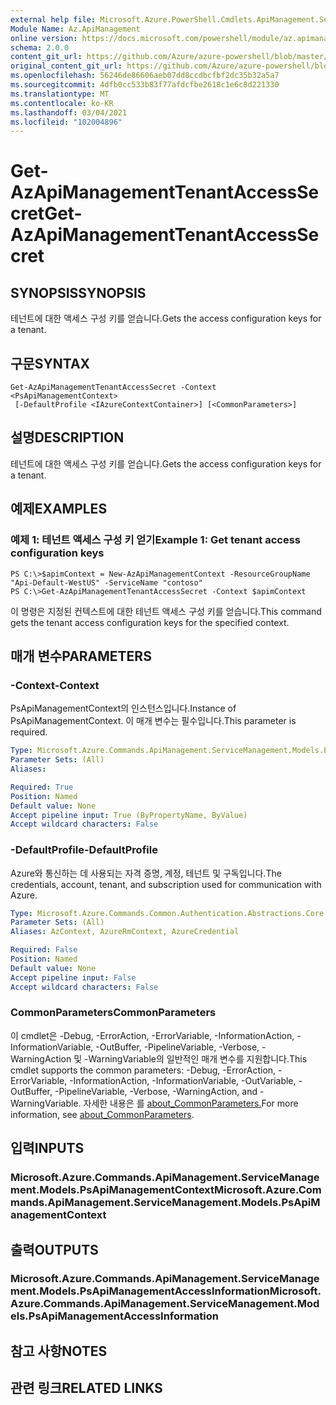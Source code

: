 ```yaml
---
external help file: Microsoft.Azure.PowerShell.Cmdlets.ApiManagement.ServiceManagement.dll-Help.xml
Module Name: Az.ApiManagement
online version: https://docs.microsoft.com/powershell/module/az.apimanagement/get-azapimanagementtenantaccesssecret
schema: 2.0.0
content_git_url: https://github.com/Azure/azure-powershell/blob/master/src/ApiManagement/ApiManagement/help/Get-AzApiManagementTenantAccessSecret.md
original_content_git_url: https://github.com/Azure/azure-powershell/blob/master/src/ApiManagement/ApiManagement/help/Get-AzApiManagementTenantAccessSecret.md
ms.openlocfilehash: 56246de86606aeb07dd8ccdbcfbf2dc35b32a5a7
ms.sourcegitcommit: 4dfb0cc533b83f77afdcfbe2618c1e6c8d221330
ms.translationtype: MT
ms.contentlocale: ko-KR
ms.lasthandoff: 03/04/2021
ms.locfileid: "102004896"
---
```

# <span data-ttu-id="63c36-101">Get-AzApiManagementTenantAccessSecret</span><span class="sxs-lookup"><span data-stu-id="63c36-101">Get-AzApiManagementTenantAccessSecret</span></span>

## <span data-ttu-id="63c36-102">SYNOPSIS</span><span class="sxs-lookup"><span data-stu-id="63c36-102">SYNOPSIS</span></span>
<span data-ttu-id="63c36-103">테넌트에 대한 액세스 구성 키를 얻습니다.</span><span class="sxs-lookup"><span data-stu-id="63c36-103">Gets the access configuration keys for a tenant.</span></span>

## <span data-ttu-id="63c36-104">구문</span><span class="sxs-lookup"><span data-stu-id="63c36-104">SYNTAX</span></span>

```
Get-AzApiManagementTenantAccessSecret -Context <PsApiManagementContext>
 [-DefaultProfile <IAzureContextContainer>] [<CommonParameters>]
```

## <span data-ttu-id="63c36-105">설명</span><span class="sxs-lookup"><span data-stu-id="63c36-105">DESCRIPTION</span></span>
<span data-ttu-id="63c36-106">테넌트에 대한 액세스 구성 키를 얻습니다.</span><span class="sxs-lookup"><span data-stu-id="63c36-106">Gets the access configuration keys for a tenant.</span></span>

## <span data-ttu-id="63c36-107">예제</span><span class="sxs-lookup"><span data-stu-id="63c36-107">EXAMPLES</span></span>

### <span data-ttu-id="63c36-108">예제 1: 테넌트 액세스 구성 키 얻기</span><span class="sxs-lookup"><span data-stu-id="63c36-108">Example 1: Get tenant access configuration keys</span></span>
```
PS C:\>$apimContext = New-AzApiManagementContext -ResourceGroupName "Api-Default-WestUS" -ServiceName "contoso"
PS C:\>Get-AzApiManagementTenantAccessSecret -Context $apimContext
```

<span data-ttu-id="63c36-109">이 명령은 지정된 컨텍스트에 대한 테넌트 액세스 구성 키를 얻습니다.</span><span class="sxs-lookup"><span data-stu-id="63c36-109">This command gets the tenant access configuration keys for the specified context.</span></span>

## <span data-ttu-id="63c36-110">매개 변수</span><span class="sxs-lookup"><span data-stu-id="63c36-110">PARAMETERS</span></span>

### <span data-ttu-id="63c36-111">-Context</span><span class="sxs-lookup"><span data-stu-id="63c36-111">-Context</span></span>
<span data-ttu-id="63c36-112">PsApiManagementContext의 인스턴스입니다.</span><span class="sxs-lookup"><span data-stu-id="63c36-112">Instance of PsApiManagementContext.</span></span>
<span data-ttu-id="63c36-113">이 매개 변수는 필수입니다.</span><span class="sxs-lookup"><span data-stu-id="63c36-113">This parameter is required.</span></span>

```yaml
Type: Microsoft.Azure.Commands.ApiManagement.ServiceManagement.Models.PsApiManagementContext
Parameter Sets: (All)
Aliases:

Required: True
Position: Named
Default value: None
Accept pipeline input: True (ByPropertyName, ByValue)
Accept wildcard characters: False
```

### <span data-ttu-id="63c36-114">-DefaultProfile</span><span class="sxs-lookup"><span data-stu-id="63c36-114">-DefaultProfile</span></span>
<span data-ttu-id="63c36-115">Azure와 통신하는 데 사용되는 자격 증명, 계정, 테넌트 및 구독입니다.</span><span class="sxs-lookup"><span data-stu-id="63c36-115">The credentials, account, tenant, and subscription used for communication with Azure.</span></span>

```yaml
Type: Microsoft.Azure.Commands.Common.Authentication.Abstractions.Core.IAzureContextContainer
Parameter Sets: (All)
Aliases: AzContext, AzureRmContext, AzureCredential

Required: False
Position: Named
Default value: None
Accept pipeline input: False
Accept wildcard characters: False
```

### <span data-ttu-id="63c36-116">CommonParameters</span><span class="sxs-lookup"><span data-stu-id="63c36-116">CommonParameters</span></span>
<span data-ttu-id="63c36-117">이 cmdlet은 -Debug, -ErrorAction, -ErrorVariable, -InformationAction, -InformationVariable, -OutBuffer, -PipelineVariable, -Verbose, -WarningAction 및 -WarningVariable의 일반적인 매개 변수를 지원합니다.</span><span class="sxs-lookup"><span data-stu-id="63c36-117">This cmdlet supports the common parameters: -Debug, -ErrorAction, -ErrorVariable, -InformationAction, -InformationVariable, -OutVariable, -OutBuffer, -PipelineVariable, -Verbose, -WarningAction, and -WarningVariable.</span></span> <span data-ttu-id="63c36-118">자세한 내용은 를 [about_CommonParameters.](http://go.microsoft.com/fwlink/?LinkID=113216)</span><span class="sxs-lookup"><span data-stu-id="63c36-118">For more information, see [about_CommonParameters](http://go.microsoft.com/fwlink/?LinkID=113216).</span></span>

## <span data-ttu-id="63c36-119">입력</span><span class="sxs-lookup"><span data-stu-id="63c36-119">INPUTS</span></span>

### <span data-ttu-id="63c36-120">Microsoft.Azure.Commands.ApiManagement.ServiceManagement.Models.PsApiManagementContext</span><span class="sxs-lookup"><span data-stu-id="63c36-120">Microsoft.Azure.Commands.ApiManagement.ServiceManagement.Models.PsApiManagementContext</span></span>

## <span data-ttu-id="63c36-121">출력</span><span class="sxs-lookup"><span data-stu-id="63c36-121">OUTPUTS</span></span>

### <span data-ttu-id="63c36-122">Microsoft.Azure.Commands.ApiManagement.ServiceManagement.Models.PsApiManagementAccessInformation</span><span class="sxs-lookup"><span data-stu-id="63c36-122">Microsoft.Azure.Commands.ApiManagement.ServiceManagement.Models.PsApiManagementAccessInformation</span></span>

## <span data-ttu-id="63c36-123">참고 사항</span><span class="sxs-lookup"><span data-stu-id="63c36-123">NOTES</span></span>

## <span data-ttu-id="63c36-124">관련 링크</span><span class="sxs-lookup"><span data-stu-id="63c36-124">RELATED LINKS</span></span>
